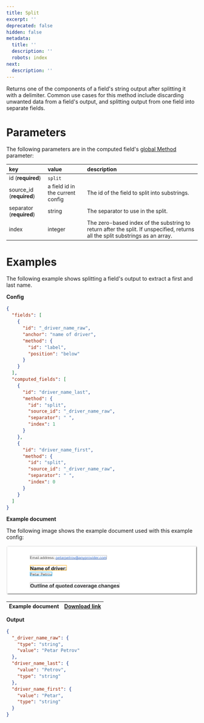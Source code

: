 ```yaml
---
title: Split
excerpt: ''
deprecated: false
hidden: false
metadata:
  title: ''
  description: ''
  robots: index
next:
  description: ''
---
```

Returns one of the components of a field's string output after splitting it with a delimiter. Common use cases for this method include discarding unwanted data from a field's output, and splitting output from one field into separate fields.

Parameters
====

The following parameters are in the computed field's [global Method](doc:computed-field-methods#parameters) parameter: 

| key                      | value                            | description                                                  |
| :----------------------- | :------------------------------- | :----------------------------------------------------------- |
| id (**required**)        | `split`                          |                                                              |
| source_id (**required**) | a field id in the current config | The id of the field to split into substrings.                |
| separator (**required**) | string                           | The separator to use in the split.                           |
| index                    | integer                          | The zero-based index of the substring to return after the split. If unspecified, returns all the split substrings as an array. |

Examples
====

The following example shows splitting a field's output to extract a first and last name.

**Config**

```json
{
  "fields": [
    {
      "id": "_driver_name_raw",
      "anchor": "name of driver",
      "method": {
        "id": "label",
        "position": "below"
      }
    }
  ],
  "computed_fields": [
    {
      "id": "driver_name_last",
      "method": {
        "id": "split",
        "source_id": "_driver_name_raw",
        "separator": " ",
        "index": 1
      }
    },
    {
      "id": "driver_name_first",
      "method": {
        "id": "split",
        "source_id": "_driver_name_raw",
        "separator": " ",
        "index": 0
      }
    }
  ]
}
```

**Example document**

The following image shows the example document used with this example config:

![Click to enlarge](https://raw.githubusercontent.com/sensible-hq/sensible-docs/main/readme-sync/assets/v0/images/final/split.png)

| Example document | [Download link](https://raw.githubusercontent.com/sensible-hq/sensible-docs/main/readme-sync/assets/v0/pdfs/split.pdf) |
| --------------------- | ------------------------------------------------------------ |

**Output**

```json
{
  "_driver_name_raw": {
    "type": "string",
    "value": "Petar Petrov"
  },
  "driver_name_last": {
    "value": "Petrov",
    "type": "string"
  },
  "driver_name_first": {
    "value": "Petar",
    "type": "string"
  }
}
```